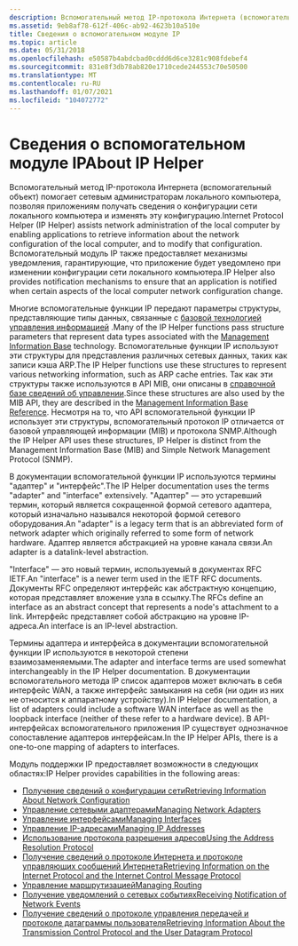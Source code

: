 ```yaml
---
description: Вспомогательный метод IP-протокола Интернета (вспомогательный объект) помогает сетевым администраторам локального компьютера, позволяя приложениям получать сведения о конфигурации сети локального компьютера и изменять эту конфигурацию.
ms.assetid: 9eb8af78-612f-406c-ab92-4623b10a510e
title: Сведения о вспомогательном модуле IP
ms.topic: article
ms.date: 05/31/2018
ms.openlocfilehash: e50587b4abdcbad0cddd6d6ce3281c908fdebef4
ms.sourcegitcommit: 831e8f3db78ab820e1710cede244553c70e50500
ms.translationtype: MT
ms.contentlocale: ru-RU
ms.lasthandoff: 01/07/2021
ms.locfileid: "104072772"
---
```

# <a name="about-ip-helper"></a><span data-ttu-id="f5717-103">Сведения о вспомогательном модуле IP</span><span class="sxs-lookup"><span data-stu-id="f5717-103">About IP Helper</span></span>

<span data-ttu-id="f5717-104">Вспомогательный метод IP-протокола Интернета (вспомогательный объект) помогает сетевым администраторам локального компьютера, позволяя приложениям получать сведения о конфигурации сети локального компьютера и изменять эту конфигурацию.</span><span class="sxs-lookup"><span data-stu-id="f5717-104">Internet Protocol Helper (IP Helper) assists network administration of the local computer by enabling applications to retrieve information about the network configuration of the local computer, and to modify that configuration.</span></span> <span data-ttu-id="f5717-105">Вспомогательный модуль IP также предоставляет механизмы уведомления, гарантирующие, что приложение будет уведомлено при изменении конфигурации сети локального компьютера.</span><span class="sxs-lookup"><span data-stu-id="f5717-105">IP Helper also provides notification mechanisms to ensure that an application is notified when certain aspects of the local computer network configuration change.</span></span>

<span data-ttu-id="f5717-106">Многие вспомогательные функции IP передают параметры структуры, представляющие типы данных, связанные с [базовой технологией управления информацией](/previous-versions/windows/desktop/mib/about-management-information-base) .</span><span class="sxs-lookup"><span data-stu-id="f5717-106">Many of the IP Helper functions pass structure parameters that represent data types associated with the [Management Information Base](/previous-versions/windows/desktop/mib/about-management-information-base) technology.</span></span> <span data-ttu-id="f5717-107">Вспомогательные функции IP используют эти структуры для представления различных сетевых данных, таких как записи кэша ARP.</span><span class="sxs-lookup"><span data-stu-id="f5717-107">The IP Helper functions use these structures to represent various networking information, such as ARP cache entries.</span></span> <span data-ttu-id="f5717-108">Так как эти структуры также используются в API MIB, они описаны в [справочной базе сведений об управлении](/previous-versions/windows/desktop/mib/management-information-base-reference).</span><span class="sxs-lookup"><span data-stu-id="f5717-108">Since these structures are also used by the MIB API, they are described in the [Management Information Base Reference](/previous-versions/windows/desktop/mib/management-information-base-reference).</span></span> <span data-ttu-id="f5717-109">Несмотря на то, что API вспомогательной функции IP использует эти структуры, вспомогательный протокол IP отличается от базовой управляющей информации (MIB) и протокола SNMP.</span><span class="sxs-lookup"><span data-stu-id="f5717-109">Although the IP Helper API uses these structures, IP Helper is distinct from the Management Information Base (MIB) and Simple Network Management Protocol (SNMP).</span></span>

<span data-ttu-id="f5717-110">В документации вспомогательной функции IP используются термины "адаптер" и "интерфейс".</span><span class="sxs-lookup"><span data-stu-id="f5717-110">The IP Helper documentation uses the terms "adapter" and "interface" extensively.</span></span> <span data-ttu-id="f5717-111">"Адаптер" — это устаревший термин, который является сокращенной формой сетевого адаптера, который изначально назывался некоторой формой сетевого оборудования.</span><span class="sxs-lookup"><span data-stu-id="f5717-111">An "adapter" is a legacy term that is an abbreviated form of network adapter which originally referred to some form of network hardware.</span></span> <span data-ttu-id="f5717-112">Адаптер является абстракцией на уровне канала связи.</span><span class="sxs-lookup"><span data-stu-id="f5717-112">An adapter is a datalink-level abstraction.</span></span>

<span data-ttu-id="f5717-113">"Interface" — это новый термин, используемый в документах RFC IETF.</span><span class="sxs-lookup"><span data-stu-id="f5717-113">An "interface" is a newer term used in the IETF RFC documents.</span></span> <span data-ttu-id="f5717-114">Документы RFC определяют интерфейс как абстрактную концепцию, которая представляет вложение узла в ссылку.</span><span class="sxs-lookup"><span data-stu-id="f5717-114">The RFCs define an interface as an abstract concept that represents a node's attachment to a link.</span></span> <span data-ttu-id="f5717-115">Интерфейс представляет собой абстракцию на уровне IP-адреса.</span><span class="sxs-lookup"><span data-stu-id="f5717-115">An interface is an IP-level abstraction.</span></span>

<span data-ttu-id="f5717-116">Термины адаптера и интерфейса в документации вспомогательной функции IP используются в некоторой степени взаимозаменяемыми.</span><span class="sxs-lookup"><span data-stu-id="f5717-116">The adapter and interface terms are used somewhat interchangeably in the IP Helper documentation.</span></span> <span data-ttu-id="f5717-117">В документации вспомогательного метода IP список адаптеров может включать в себя интерфейс WAN, а также интерфейс замыкания на себя (ни один из них не относится к аппаратному устройству).</span><span class="sxs-lookup"><span data-stu-id="f5717-117">In IP Helper documentation, a list of adapters could include a software WAN interface as well as the loopback interface (neither of these refer to a hardware device).</span></span> <span data-ttu-id="f5717-118">В API-интерфейсах вспомогательного приложения IP существует однозначное сопоставление адаптеров интерфейсам.</span><span class="sxs-lookup"><span data-stu-id="f5717-118">In the IP Helper APIs, there is a one-to-one mapping of adapters to interfaces.</span></span>

<span data-ttu-id="f5717-119">Модуль поддержки IP предоставляет возможности в следующих областях:</span><span class="sxs-lookup"><span data-stu-id="f5717-119">IP Helper provides capabilities in the following areas:</span></span>

-   [<span data-ttu-id="f5717-120">Получение сведений о конфигурации сети</span><span class="sxs-lookup"><span data-stu-id="f5717-120">Retrieving Information About Network Configuration</span></span>](retrieving-information-about-network-configuration.md)
-   [<span data-ttu-id="f5717-121">Управление сетевыми адаптерами</span><span class="sxs-lookup"><span data-stu-id="f5717-121">Managing Network Adapters</span></span>](managing-network-adapters.md)
-   [<span data-ttu-id="f5717-122">Управление интерфейсами</span><span class="sxs-lookup"><span data-stu-id="f5717-122">Managing Interfaces</span></span>](managing-interfaces.md)
-   [<span data-ttu-id="f5717-123">Управление IP-адресами</span><span class="sxs-lookup"><span data-stu-id="f5717-123">Managing IP Addresses</span></span>](managing-ip-addresses.md)
-   [<span data-ttu-id="f5717-124">Использование протокола разрешения адресов</span><span class="sxs-lookup"><span data-stu-id="f5717-124">Using the Address Resolution Protocol</span></span>](using-the-address-resolution-protocol.md)
-   [<span data-ttu-id="f5717-125">Получение сведений о протоколе Интернета и протоколе управляющих сообщений Интернета</span><span class="sxs-lookup"><span data-stu-id="f5717-125">Retrieving Information on the Internet Protocol and the Internet Control Message Protocol</span></span>](retrieving-information-on-the-internet-protocol-and-the-internet-control-message-protocol.md)
-   [<span data-ttu-id="f5717-126">Управление маршрутизацией</span><span class="sxs-lookup"><span data-stu-id="f5717-126">Managing Routing</span></span>](managing-routing.md)
-   [<span data-ttu-id="f5717-127">Получение уведомлений о сетевых событиях</span><span class="sxs-lookup"><span data-stu-id="f5717-127">Receiving Notification of Network Events</span></span>](receiving-notification-of-network-events.md)
-   [<span data-ttu-id="f5717-128">Получение сведений о протоколе управления передачей и протоколе датаграммы пользователя</span><span class="sxs-lookup"><span data-stu-id="f5717-128">Retrieving Information About the Transmission Control Protocol and the User Datagram Protocol</span></span>](retrieving-information-about-the-transmission-control-protocol-and-the-user-datagram-protocol.md)

 

 
